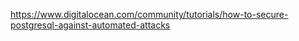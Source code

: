 <https://www.digitalocean.com/community/tutorials/how-to-secure-postgresql-against-automated-attacks>
